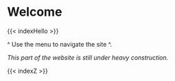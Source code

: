 # Welcome

{{< indexHello >}}

^ Use the menu to navigate the site ^.

*This part of the website is still under heavy construction.*

{{< indexZ >}}